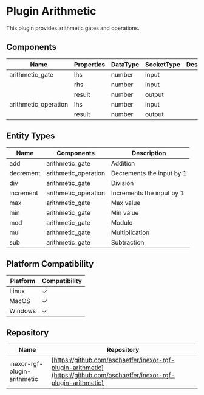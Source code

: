 # Plugin Arithmetic

This plugin provides arithmetic gates and operations.

## Components

| Name                 | Properties | DataType | SocketType | Description |
|----------------------|------------|----------|------------|-------------|
| arithmetic_gate      | lhs        | number   | input      |             |
|                      | rhs        | number   | input      |             |
|                      | result     | number   | output     |             |
| arithmetic_operation | lhs        | number   | input      |             |
|                      | result     | number   | output     |             |

## Entity Types

| Name       | Components           | Description               |
|------------|----------------------|---------------------------|
| add        | arithmetic_gate      | Addition                  |
| decrement  | arithmetic_operation | Decrements the input by 1 |
| div        | arithmetic_gate      | Division                  |
| increment  | arithmetic_operation | Increments the input by 1 |
| max        | arithmetic_gate      | Max value                 |
| min        | arithmetic_gate      | Min value                 |
| mod        | arithmetic_gate      | Modulo                    |
| mul        | arithmetic_gate      | Multiplication            |
| sub        | arithmetic_gate      | Subtraction               |

## Platform Compatibility

| Platform | Compatibility |
|----------|---------------|
| Linux    | ✓             |
| MacOS    | ✓             |
| Windows  | ✓             |

## Repository

| Name                         | Repository                                                                                                               |
|------------------------------|--------------------------------------------------------------------------------------------------------------------------|
| inexor-rgf-plugin-arithmetic | [https://github.com/aschaeffer/inexor-rgf-plugin-arithmetic](https://github.com/aschaeffer/inexor-rgf-plugin-arithmetic) |
